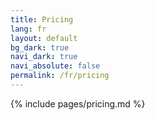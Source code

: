 ```yaml
---
title: Pricing
lang: fr
layout: default
bg_dark: true
navi_dark: true
navi_absolute: false
permalink: /fr/pricing
---
```


{% include pages/pricing.md %} 
